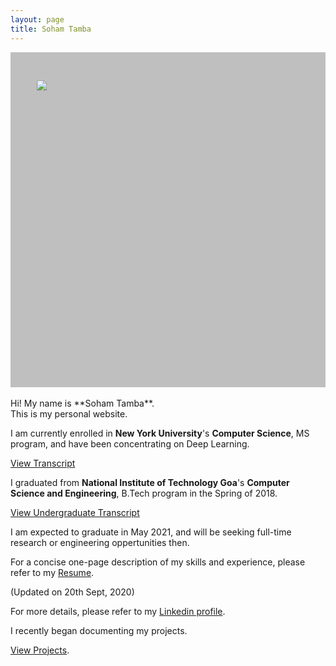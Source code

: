 ```yaml
---
layout: page
title: Soham Tamba
---
```


 <div style="background-color:rgba(0, 0, 0, 0.2470588); text-align:center; vertical-align: middle; padding:29px 0;">


<figure>
<img src="{{ site.baseurl }}/assets/images/me.jpeg" width="650" height="450" >
</figure>

 </div>

<br>
Hi! My name is **Soham Tamba**.<br>
This is my personal website.

I am currently enrolled in **New York University**'s **Computer Science**, MS program, and have been concentrating on Deep Learning.<br>

<a href="{{ site.baseurl }}/assets/certificates/Transcript_NYU.pdf">View Transcript</a> 


I graduated from **National Institute of Technology Goa**'s **Computer Science and Engineering**, B.Tech program in the Spring of 2018.<br>

<a href="{{ site.baseurl }}/assets/certificates/Transcript_NIT.pdf">View Undergraduate Transcript</a>

I am expected to graduate in May 2021, and will be seeking full-time research or engineering oppertunities then.

For a concise one-page description of my skills and experience, please refer to my <a href="{{ site.baseurl }}/assets/Resume.pdf">Resume</a>. 

(Updated on 20th Sept, 2020)

For more details, please refer to my [Linkedin profile](https://www.linkedin.com/in/soham-tamba/).

I recently began documenting my projects. 

[View Projects](https://sohamtamba.github.io/projects/).
